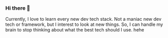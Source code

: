 ### Hi there 👋
Currently, I love to learn every new dev tech stack. 
Not a maniac new dev tech or framework, but I interest to look at new things. So, I can handle my brain to stop thinking about what the best tech should I use. hehe
